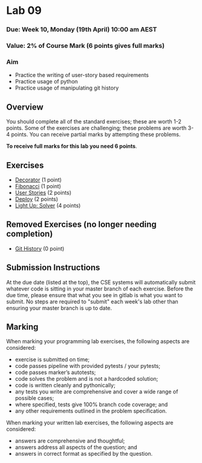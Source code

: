 # Lab 09

### Due: Week 10, Monday (19th April) 10:00 am AEST

### Value: 2% of Course Mark (6 points gives full marks)

### Aim

* Practice the writing of user-story based requirements
* Practice usage of python
* Practice usage of manipulating git history

## Overview

You should complete all of the standard exercises; these are worth 1-2 points.
Some of the exercises are challenging; these problems are worth 3-4 points. You can receive partial marks by attempting these problems.

**To receive full marks for this lab you need 6 points**.

## Exercises
 * [Decorator](https://cgi.cse.unsw.edu.au/~cs1531/redirect/?path=COMP1531/21T1/students/_/lab09_decorator) (1 point)
 * [Fibonacci](https://cgi.cse.unsw.edu.au/~cs1531/redirect/?path=COMP1531/21T1/students/_/lab09_fibonacci) (1 point)
 * [User Stories](https://cgi.cse.unsw.edu.au/~cs1531/redirect/?path=COMP1531/21T1/students/_/lab09_stories) (2 points)
 * [Deploy](https://cgi.cse.unsw.edu.au/~cs1531/redirect/?path=COMP1531/21T1/students/_/lab09_deploy) (2 points)
 * [Light Up: Solver](https://cgi.cse.unsw.edu.au/~cs1531/redirect/?path=COMP1531/21T1/students/_/lab09_lightup) (4 points)

## Removed Exercises (no longer needing completion)
 * [Git History](https://cgi.cse.unsw.edu.au/~cs1531/redirect/?path=COMP1531/21T1/students/_/lab09_history) (0 point)

## Submission Instructions

At the due date (listed at the top), the CSE systems will automatically submit whatever code is sitting in your master branch of each exercise. Before the due time, please ensure that what you see in gitlab is what you want to submit. No steps are required to "submit" each week's lab other than ensuring your master branch is up to date.

## Marking

When marking your programming lab exercises, the following aspects are considered:
* exercise is submitted on time;
* code passes pipeline with provided pytests / your pytests;
* code passes marker’s autotests;
* code solves the problem and is not a hardcoded solution;
* code is written cleanly and pythonically;
* any tests you write are comprehensive and cover a wide range of possible cases;
* where specified, tests give 100% branch code coverage; and
* any other requirements outlined in the problem specification.

When marking your written lab exercises, the following aspects are considered:
* answers are comprehensive and thoughtful;
* answers address all aspects of the question; and
* answers in correct format as specified by the question.
